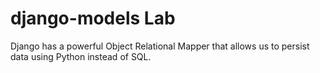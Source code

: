 # django-models Lab 


Django has a powerful Object Relational Mapper that allows us to persist data using Python instead of SQL.